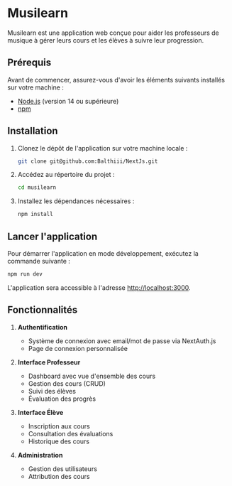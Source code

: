 # Musilearn

Musilearn est une application web conçue pour aider les professeurs de musique à gérer leurs cours et les élèves à suivre leur progression.

## Prérequis

Avant de commencer, assurez-vous d'avoir les éléments suivants installés sur votre machine :

- [Node.js](https://nodejs.org/) (version 14 ou supérieure)
- [npm](https://www.npmjs.com/) 

## Installation

1. Clonez le dépôt de l'application sur votre machine locale :

   ```bash
   git clone git@github.com:Balthiii/NextJs.git
   ```

2. Accédez au répertoire du projet :

   ```bash
   cd musilearn
   ```

3. Installez les dépendances nécessaires :

   ```bash
   npm install
   ```

## Lancer l'application

Pour démarrer l'application en mode développement, exécutez la commande suivante :

```bash
npm run dev
```

L'application sera accessible à l'adresse [http://localhost:3000](http://localhost:3000).

## Fonctionnalités

1. **Authentification**
   - Système de connexion avec email/mot de passe via NextAuth.js
   - Page de connexion personnalisée

2. **Interface Professeur**
   - Dashboard avec vue d'ensemble des cours
   - Gestion des cours (CRUD)
   - Suivi des élèves
   - Évaluation des progrès

3. **Interface Élève**
   - Inscription aux cours
   - Consultation des évaluations
   - Historique des cours

4. **Administration**
   - Gestion des utilisateurs
   - Attribution des cours

